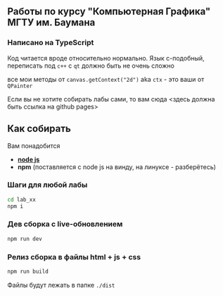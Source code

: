 ## Работы по курсу "Компьютерная Графика" МГТУ им. Баумана

### Написано на TypeScript

Код читается вроде относительно нормально. Язык c-подобный, переписать под `c++` с `qt` должно быть не очень сложно

все мои методы от `canvas.getContext("2d")` aka `ctx` - это ваши от `QPainter`

Если вы не хотите собирать лабы сами, то вам сюда <здесь должна быть ссылка на github pages>

## Как собирать

Вам понадобится 
- [**node js**](https://nodejs.org/en)
- **npm** (поставляется с node js на винду, на линуксе - разберётесь)

### Шаги для любой лабы

```sh
cd lab_xx
npm i
```

### Дев сборка с live-обновлением

```sh
npm run dev
```

### Релиз сборка в файлы html + js + css

```sh
npm run build
```

Файлы будут лежать в папке `./dist`
